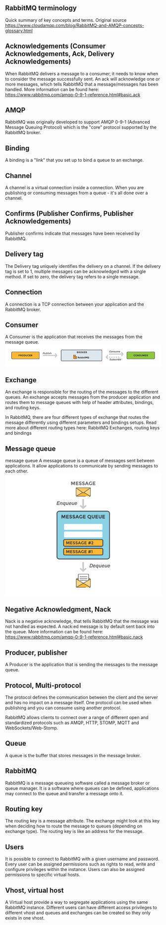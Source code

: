 ## RabbitMQ terminology
Quick summary of key concepts and terms.
Original source https://www.cloudamqp.com/blog/RabbitMQ-and-AMQP-concepts-glossary.html


## Acknowledgements (Consumer Acknowledgements, Ack, Delivery Acknowledgements)
When RabbitMQ delivers a message to a consumer, it needs to know when to consider the message successfully sent. An ack will acknowledge one or more messages, which tells RabbitMQ that a message/messages has been handled. More information can be found here: https://www.rabbitmq.com/amqp-0-9-1-reference.html#basic.ack

## AMQP
RabbitMQ was originally developed to support AMQP 0-9-1 (Advanced Message Queuing Protocol) which is the "core" protocol supported by the RabbitMQ broker.

## Binding
A binding is a "link" that you set up to bind a queue to an exchange.

## Channel
A channel is a virtual connection inside a connection. When you are publishing or consuming messages from a queue - it's all done over a channel.

## Confirms (Publisher Confirms, Publisher Acknowledgements)
Publisher confirms indicate that messages have been received by RabbitMQ.

## Delivery tag
The Delivery tag uniquely identifies the delivery on a channel. If the delivery tag is set to 1, multiple messages can be acknowledged with a single method. If set to zero, the delivery tag refers to a single message.

## Connection
A connection is a TCP connection between your application and the RabbitMQ broker.

## Consumer
A Consumer is the application that receives the messages from the message queue.
![plot](workflow-rabbitmq.png)

## Exchange
An exchange is responsible for the routing of the messages to the different queues. An exchange accepts messages from the producer application and routes them to message queues with help of header attributes, bindings, and routing keys.

In RabbitMQ, there are four different types of exchange that routes the message differently using different parameters and bindings setups. Read more about different routing types here: RabbitMQ Exchanges, routing keys and bindings

##  Message queue
message queue
A message queue is a queue of messages sent between applications. It allow applications to communicate by sending messages to each other.
![plot](message-queue-small.png)

## Negative Acknowledgment, Nack
Nack is a negative acknowledge, that tells RabbitMQ that the message was not handled as expected. A nack:ed message is by default sent back into the queue. More information can be found here: https://www.rabbitmq.com/amqp-0-9-1-reference.html#basic.nack

## Producer, publisher
A Producer is the application that is sending the messages to the message queue.

## Protocol, Multi-protocol
The protocol defines the communication between the client and the server and has no impact on a message itself. One protocol can be used when publishing and you can consume using another protocol.

RabbitMQ allows clients to connect over a range of different open and standardized protocols such as AMQP, HTTP, STOMP, MQTT and WebSockets/Web-Stomp.

## Queue
A queue is the buffer that stores messages in the message broker.

## RabbitMQ
RabbitMQ is a message queueing software called a message broker or queue manager. It is a software where queues can be defined, applications may connect to the queue and transfer a message onto it.

## Routing key
The routing key is a message attribute. The exchange might look at this key when deciding how to route the message to queues (depending on exchange type). The routing key is like an address for the message.

## Users
It is possible to connect to RabbitMQ with a given username and password. Every user can be assigned permissions such as rights to read, write and configure privileges within the instance. Users can also be assigned permissions to specific virtual hosts.

## Vhost, virtual host
A Virtual host provide a way to segregate applications using the same RabbitMQ instance. Different users can have different access privileges to different vhost and queues and exchanges can be created so they only exists in one vhost.